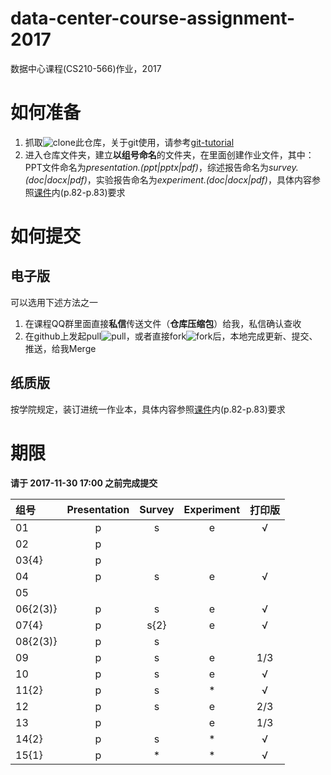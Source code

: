 # data-center-course-assignment-2017

数据中心课程(CS210-566)作业，2017

# 如何准备

1. 抓取![clone](https://github.com/cs-course/data-center-course-assignment-2017/blob/master/clone.png?raw=true)此仓库，关于git使用，请参考[git-tutorial](https://github.com/cs-course/git-tutorial)
2. 进入仓库文件夹，建立**以组号命名**的文件夹，在里面创建作业文件，其中：PPT文件命名为*presentation.(ppt|pptx|pdf)*，综述报告命名为*survey.(doc|docx|pdf)*，实验报告命名为*experiment.(doc|docx|pdf)*，具体内容参照[课件](https://github.com/cs-course/data-center-course/blob/master/data-center-2017-c07.pptx?raw=true)内(p.82-p.83)要求

# 如何提交

## 电子版

可以选用下述方法之一

1. 在课程QQ群里面直接**私信**传送文件（**仓库压缩包**）给我，私信确认查收
2. 在github上发起pull![pull](https://github.com/cs-course/data-center-course-assignment-2017/blob/master/pull-request.png?raw=true)，或者直接fork![fork](https://github.com/cs-course/data-center-course-assignment-2017/blob/master/fork.png?raw=true)后，本地完成更新、提交、推送，给我Merge

## 纸质版

按学院规定，装订进统一作业本，具体内容参照[课件](https://github.com/cs-course/data-center-course/blob/master/data-center-2017-c07.pptx?raw=true)内(p.82-p.83)要求

# 期限

**请于 2017-11-30 17:00 之前完成提交**

| 组号     | Presentation | Survey | Experiment | **打印版** |
| :---     | :---: | :---: | :---: | :---: |
| 01       |p|s|e|√|
| 02       |p| | | |
| 03{4}    |p| | | |
| 04       |p|s|e|√|
| 05       | | | | |
| 06{2(3)} |p|s|e|√|
| 07{4}    |p|s{2}|e|√|
| 08{2(3)} |p|s| | |
| 09       |p|s|e|1/3|
| 10       |p|s|e|√|
| 11{2}    |p|s|\*|√|
| 12       |p|s|e|2/3|
| 13       |p| |e|1/3|
| 14{2}    |p|s|\*|√|
| 15{1}    |p|\*|\*|√|

